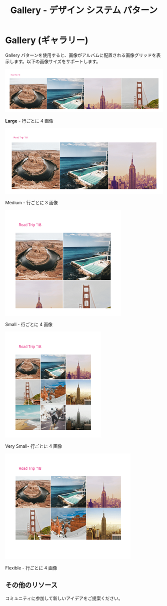 ﻿---
title: Gallery - デザイン システム パターン
_description: Gallery パターン シンボルは画像グリッドを提供します。画像をアルバムにグループ化するヘッダーがあります。
_keywords: デザイン システム, Sketch, Ignite UI for Angular, パターン, UI ライブラリ, ウィジェット
_language: ja
---

# Gallery (ギャラリー)

Gallery パターンを使用すると、画像がアルバムに配置される画像グリッドを表示します。以下の画像サイズをサポートします。

<img class="responsive-img" src="../images/gallery_large.png" srcset="../images/gallery_large@2x.png 2x" />

**Large** - 行ごとに 4 画像

<img class="responsive-img" src="../images/gallery_medium.png" srcset="../images/gallery_medium@2x.png 2x" />

Medium - 行ごとに 3 画像

<img class="responsive-img" src="../images/gallery_small.png" srcset="../images/gallery_small@2x.png 2x" />

Small - 行ごとに 4 画像

<img class="responsive-img" src="../images/gallery_very-small.png" srcset="../images/gallery_very-small@2x.png 2x" />

Very Small- 行ごとに 4 画像

<img class="responsive-img" src="../images/gallery_flexible.png" srcset="../images/gallery_flexible@2x.png 2x" />

Flexible - 行ごとに 4 画像

## その他のリソース

コミュニティに参加して新しいアイデアをご提案ください。


